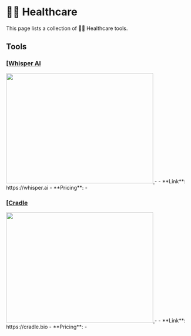 # 🧑‍⚕️ Healthcare

This page lists a collection of 🧑‍⚕️ Healthcare tools.

## Tools

### [[Whisper AI](https://whisper.ai)
<a href="https://whisper.ai">
   <img src="media/Whisper AI.png" width="400" height="300">
</a>
-
- **Link**: https://whisper.ai
- **Pricing**: -

### [[Cradle](https://cradle.bio)
<a href="https://cradle.bio">
   <img src="media/Cradle.png" width="400" height="300">
</a>
-
- **Link**: https://cradle.bio
- **Pricing**: -

